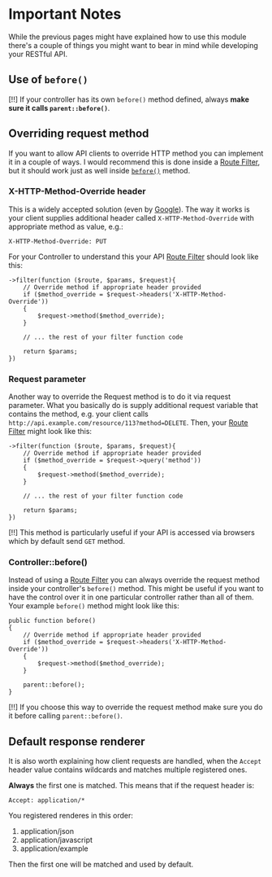 # Important Notes

While the previous pages might have explained how to use this module there's a
couple of things you might want to bear in mind while developing your RESTful
API.

## Use of `before()`

[!!] If your controller has its own `before()` method defined, always **make
sure it calls `parent::before()`**.

## Overriding request method

If you want to allow API clients to override HTTP method you can implement it in
a couple of ways. I would recommend this is done inside a [Route Filter](config#route-filter),
but it should work just as well inside [`before()`](#controllerbefore) method.

### X-HTTP-Method-Override header

This is a widely accepted solution (even by [Google](https://developers.google.com/gdata/docs/2.0/basics#DeletingEntry)).
The way it works is your client supplies additional header called
`X-HTTP-Method-Override` with appropriate method as value, e.g.:

    X-HTTP-Method-Override: PUT

For your Controller to understand this your API [Route Filter](config#route-filter)
should look like this:

    ->filter(function ($route, $params, $request){
        // Override method if appropriate header provided
        if ($method_override = $request->headers('X-HTTP-Method-Override'))
        {
            $request->method($method_override);
        }

        // ... the rest of your filter function code

        return $params;
    })


### Request parameter

Another way to override the Request method is to do it via request parameter.
What you basically do is supply additional request variable that contains the
method, e.g. your client calls `http://api.example.com/resource/113?method=DELETE`.
Then, your [Route Filter](config#route-filter) might look like this:

    ->filter(function ($route, $params, $request){
        // Override method if appropriate header provided
        if ($method_override = $request->query('method'))
        {
            $request->method($method_override);
        }

        // ... the rest of your filter function code

        return $params;
    })


[!!] This method is particularly useful if your API is accessed via browsers which
by default send `GET` method.


### Controller::before()

Instead of using a [Route Filter](config#route-filter) you can always override
the request method inside your controller's `before()` method. This might be
useful if you want to have the control over it in one particular controller
rather than all of them. Your example `before()` method might look like this:

    public function before()
    {
        // Override method if appropriate header provided
        if ($method_override = $request->headers('X-HTTP-Method-Override'))
        {
            $request->method($method_override);
        }

        parent::before();
    }

[!!] If you choose this way to override the request method make sure you do it
before calling `parent::before()`.


## Default response renderer

It is also worth explaining how client requests are handled, when the `Accept`
header value contains wildcards and matches multiple registered ones.

**Always** the first one is matched. This means that if the request header is:

    Accept: application/*

You registered renderes in this order:

1. application/json
2. application/javascript
3. application/example

Then the first one will be matched and used by default.
